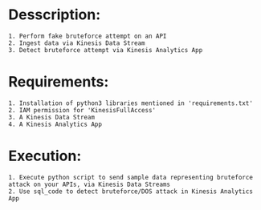 # Desscription:
	1. Perform fake bruteforce attempt on an API
	2. Ingest data via Kinesis Data Stream
	3. Detect bruteforce attempt via Kinesis Analytics App

# Requirements:
	1. Installation of python3 libraries mentioned in 'requirements.txt'
	2. IAM permission for 'KinesisFullAccess'
	3. A Kinesis Data Stream
	4. A Kinesis Analytics App

# Execution:
	1. Execute python script to send sample data representing bruteforce attack on your APIs, via Kinesis Data Streams
	2. Use sql_code to detect bruteforce/DOS attack in Kinesis Analytics App